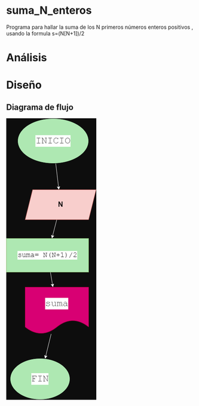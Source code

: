 # suma_N_enteros
Programa para hallar la suma de los N primeros números enteros positivos , usando la formula s=(N[N+1])/2

# Análisis 

# Diseño

## Diagrama de flujo
![Diagrama de flujo](diagrama.png "Diagrama de flujo")

